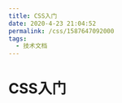 ```yaml
---
title: CSS入门
date: 2020-4-23 21:04:52
permalink: /css/1587647092000
tags: 
  - 技术文档
---
```


# CSS入门